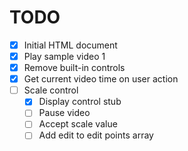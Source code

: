 # TODO

- [x] Initial HTML document
- [x] Play sample video 1
- [x] Remove built-in controls
- [x] Get current video time on user action
- [ ] Scale control
  - [x] Display control stub
  - [ ] Pause video
  - [ ] Accept scale value
  - [ ] Add edit to edit points array
